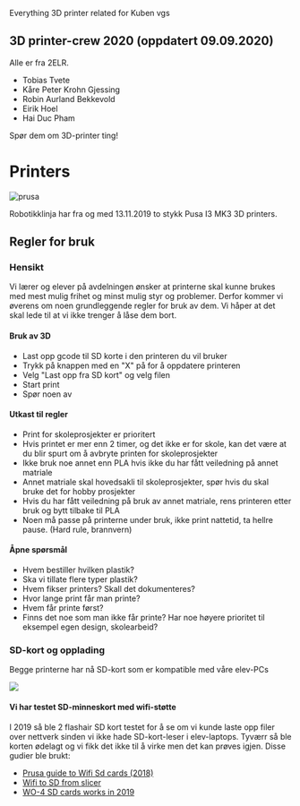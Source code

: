 Everything 3D printer related for Kuben vgs

## 3D printer-crew 2020 (oppdatert 09.09.2020)
Alle er fra 2ELR.

* Tobias Tvete
* Kåre Peter Krohn Gjessing
* Robin Aurland Bekkevold
* Eirik Hoel
* Hai Duc Pham

Spør dem om 3D-printer ting! 

# Printers

![prusa](img/prusa_i3_MK3.jpg)

Robotikklinja har fra og med 13.11.2019 to stykk Pusa I3 MK3 3D printers. 

## Regler for bruk

### Hensikt
Vi lærer og elever på avdelningen ønsker at printerne skal kunne brukes med mest mulig frihet og minst mulig styr og problemer. Derfor kommer vi øverens om noen grundleggende regler for bruk av dem. Vi håper at det skal lede til at vi ikke trenger å låse dem bort.

#### Bruk av 3D
* Last opp gcode til SD korte i den printeren du vil bruker
* Trykk på knappen med en "X" på for å oppdatere printeren
* Velg "Last opp fra SD kort" og velg filen
* Start print
* Spør noen av

#### Utkast til regler
* Print for skoleprosjekter er prioritert
* Hvis printet er mer enn 2 timer, og det ikke er for skole, kan det være at du blir spurt om å avbryte printen for skoleprosjekter
* Ikke bruk noe annet enn PLA hvis ikke du har fått veiledning på annet matriale
* Annet matriale skal hovedsakli til skoleprosjekter, spør hvis du skal bruke det for hobby prosjekter
* Hvis du har fått veiledning på bruk av annet matriale, rens printeren etter bruk og bytt tilbake til PLA
* Noen må passe på printerne under bruk, ikke print nattetid, ta hellre pause. (Hard rule, brannvern)

#### Åpne spørsmål
* Hvem bestiller hvilken plastik?
* Ska vi tillate flere typer plastik?
* Hvem fikser printers? Skall det dokumenteres?
* Hvor lange print får man printe?
* Hvem får printe først?
* Finns det noe som man ikke får printe? Har noe høyere prioritet til eksempel egen design, skolearbeid?

### SD-kort og opplading
Begge printerne har nå SD-kort som er kompatible med våre elev-PCs

![](img/sd-kort_laptop.jpg) 

#### Vi har testet SD-minneskort med wifi-støtte
I 2019 så ble 2 flashair SD kort testet for å se om vi kunde laste opp filer over nettverk sinden vi ikke hade SD-kort-leser i elev-laptops.
Tyværr så ble korten ødelagt og vi fikk det ikke til å virke men det kan prøves igjen.
Disse gudier ble brukt:
* [Prusa guide to Wifi Sd cards (2018)](https://blog.prusaprinters.org/easy-wireless-printing-with-flashair-sd-cards/)
* [Wifi to SD from slicer](http://bobbyromeo.com/uncategorized/automate-syncing-of-g-code-files-toshiba-flashair-prusa-mk3-3d-printer/)
* [WO-4 SD cards works in 2019](https://www.reddit.com/r/prusa3d/comments/bsqqvn/toshiba_flashair_support/)


